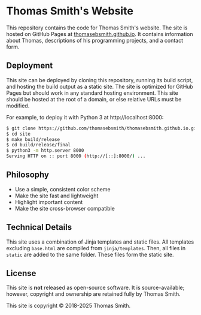 # Thomas Smith's Website
This repository contains the code for Thomas Smith's website.
The site is hosted on GitHub Pages at
[thomasebsmith.github.io](https://thomasebsmith.github.io). It contains
information about Thomas, descriptions of his programming projects, and a
contact form.

## Deployment
This site can be deployed by cloning this repository, running its build script,
and hosting the build output as a static site. The site is optimized for GitHub
Pages but should work in any standard hosting environment. This site should be
hosted at the root of a domain, or else relative URLs must be modified.

For example, to deploy it with Python 3 at http://localhost:8000:
```sh
$ git clone https://github.com/thomasebsmith/thomasebsmith.github.io.git site
$ cd site
$ make build/release
$ cd build/release/final
$ python3 -m http.server 8000
Serving HTTP on :: port 8000 (http://[::]:8000/) ...
```

## Philosophy
- Use a simple, consistent color scheme
- Make the site fast and lightweight
- Highlight important content
- Make the site cross-browser compatible

## Technical Details
This site uses a combination of Jinja templates and static files.
All templates excluding `base.html` are compiled from `jinja/templates`.
Then, all files in `static` are added to the same folder. These files form
the static site.

## License
This site is **not** released as open-source software. It is source-available;
however, copyright and ownership are retained fully by Thomas Smith.

This site is copyright &copy; 2018-2025 Thomas Smith.
